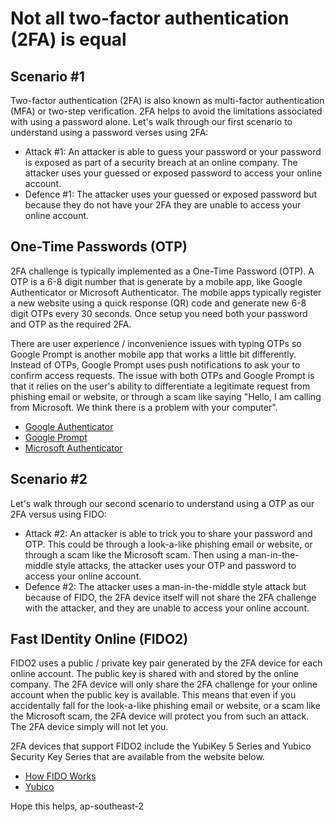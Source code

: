 # Not all two-factor authentication (2FA) is equal

## Scenario #1

Two-factor authentication (2FA) is also known as multi-factor authentication (MFA) or two-step verification. 2FA helps to avoid the limitations associated with using a password alone. Let's walk through our first scenario to understand using a password verses using 2FA:
- Attack #1: An attacker is able to guess your password or your password is exposed as part of a security breach at an online company. The attacker uses your guessed or exposed password to access your online account.
- Defence #1: The attacker uses your guessed or exposed password but because they do not have your 2FA they are unable to access your online account.

## One-Time Passwords (OTP)

2FA challenge is typically implemented as a One-Time Password (OTP). A OTP is a 6-8 digit number that is generate by a mobile app, like Google Authenticator or Microsoft Authenticator. The mobile apps typically register a new website using a quick response (QR) code and generate new 6-8 digit OTPs every 30 seconds. Once setup you need both your password and OTP as the required 2FA.

There are user experience / inconvenience issues with typing OTPs so Google Prompt is another mobile app that works a little bit differently. Instead of OTPs, Google Prompt uses push notifications to ask your to confirm access requests. The issue with both OTPs and Google Prompt is that it relies on the user's ability to differentiate a legitimate request from phishing email or website, or through a scam like saying "Hello, I am calling from Microsoft. We think there is a problem with your computer".
- [Google Authenticator](https://play.google.com/store/apps/details?id=com.google.android.apps.authenticator2)
- [Google Prompt](https://support.google.com/accounts/answer/7026266?co=GENIE.Platform%3DAndroid&hl=en)
- [Microsoft Authenticator](https://play.google.com/store/apps/details?id=com.azure.authenticator)

## Scenario #2

Let's walk through our second scenario to understand using a OTP as our 2FA versus using FIDO:
- Attack #2: An attacker is able to trick you to share your password and OTP. This could be through a look-a-like phishing email or website, or through a scam like the Microsoft scam. Then using a man-in-the-middle style attacks, the attacker uses your OTP and password to access your online account.
- Defence #2: The attacker uses a man-in-the-middle style attack but because of FIDO, the 2FA device itself will not share the 2FA challenge with the attacker, and they are unable to access your online account.

## Fast IDentity Online (FIDO2)

FIDO2 uses a public / private key pair generated by the 2FA device for each online account. The public key is shared with and stored by the online company. The 2FA device will only share the 2FA challenge for your online account when the public key is available. This means that even if you accidentally fall for the look-a-like phishing email or website, or a scam like the Microsoft scam, the 2FA device will protect you from such an attack. The 2FA device simply will not let you.

2FA devices that support FIDO2 include the YubiKey 5 Series and Yubico Security Key Series that are available from the website below.
- [How FIDO Works](https://fidoalliance.org/how-fido-works/)
- [Yubico](https://www.yubico.com/products/)

Hope this helps,
ap-southeast-2
